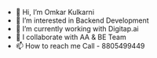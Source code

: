 - 👋 Hi, I’m Omkar Kulkarni
- 👀 I’m interested in Backend Development
- 🌱 I’m currently working with Digitap.ai
- 💞️ I collaborate with AA & BE Team
- 📫 How to reach me Call - 8805499449

<!---
omkarkulkarni22/omkarkulkarni22 is a ✨ special ✨ repository because its `README.md` (this file) appears on your GitHub profile.
You can click the Preview link to take a look at your changes.
--->
